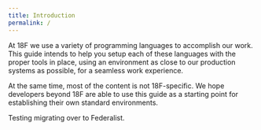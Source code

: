 ```yaml
---
title: Introduction
permalink: /
---
```

At 18F we use a variety of programming languages to accomplish our work. This
guide intends to help you setup each of these languages with the proper tools
in place, using an environment as close to our production systems as possible,
for a seamless work experience.

At the same time, most of the content is not 18F-specific. We hope developers
beyond 18F are able to use this guide as a starting point for establishing
their own standard environments.

Testing migrating over to Federalist.